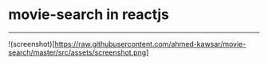 # movie-search in reactjs
---
!(screenshot)[https://raw.githubusercontent.com/ahmed-kawsar/movie-search/master/src/assets/screenshot.png]

